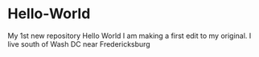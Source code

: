 # Hello-World
My 1st new repository
Hello World
I am making a first edit to my original. I live south of Wash DC near Fredericksburg
